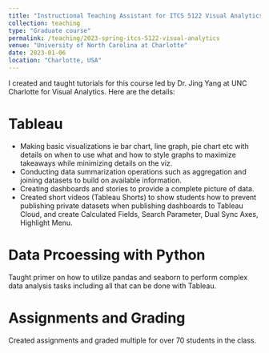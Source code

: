 ```yaml
---
title: "Instructional Teaching Assistant for ITCS 5122 Visual Analytics"
collection: teaching
type: "Graduate course"
permalink: /teaching/2023-spring-itcs-5122-visual-analytics
venue: "University of North Carolina at Charlotte"
date: 2023-01-06
location: "Charlotte, USA"
---
```


I created and taught tutorials for this course led by Dr. Jing Yang at UNC Charlotte for Visual Analytics. Here are the details:

Tableau
======
- Making basic visualizations ie bar chart, line graph, pie chart etc with details on when to use what and how to style graphs to maximize takeaways while minimizing details on the viz.
- Conducting data summarization operations such as aggregation and joining datasets to build on available information.
- Creating dashboards and stories to provide a complete picture of data.
- Created short videos (Tableau Shorts) to show students how to prevent publishing private datasets when publishing dashboards to Tableau Cloud, and create Calculated Fields, Search Parameter, Dual Sync Axes, Highlight Menu.

Data Prcoessing with Python
======
Taught primer on how to utilize pandas and seaborn to perform complex data analysis tasks including all that can be done with Tableau.

Assignments and Grading
======
Created assignments and graded multiple for over 70 students in the class.